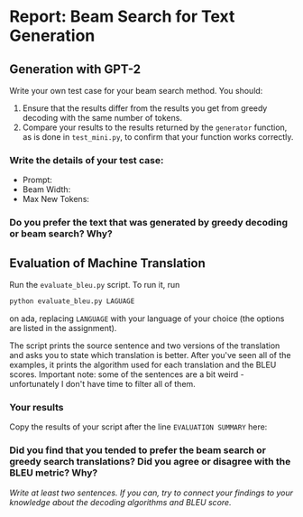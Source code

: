 # Report: Beam Search for Text Generation
## Generation with GPT-2
Write your own test case for your beam search method. You should:

1. Ensure that the results differ from the results you get from greedy decoding with the same number of tokens.
2. Compare your results to the results returned by the `generator` function, as is done in `test_mini.py`, to confirm that your function works correctly.

### Write the details of your test case:
* Prompt:
* Beam Width:
* Max New Tokens:

### Do you prefer the text that was generated by greedy decoding or beam search? Why?

## Evaluation of Machine Translation
Run the `evaluate_bleu.py` script. To run it, run

```bash
python evaluate_bleu.py LAGUAGE
```

on ada, replacing `LANGUAGE` with your language of your choice (the options are listed in the assignment).

The script prints the source sentence and two versions of the translation and asks you to state which translation is better. After you've seen all of the examples, it prints the algorithm used for each translation and the BLEU scores. Important note: some of the sentences are a bit weird - unfortunately I don't have time to filter all of them.

### Your results
Copy the results of your script after the line `EVALUATION SUMMARY` here:




### Did you find that you tended to prefer the beam search or greedy search translations? Did you agree or disagree with the BLEU metric? Why?
_Write at least two sentences. If you can, try to connect your findings to your knowledge about the decoding algorithms and BLEU score._



